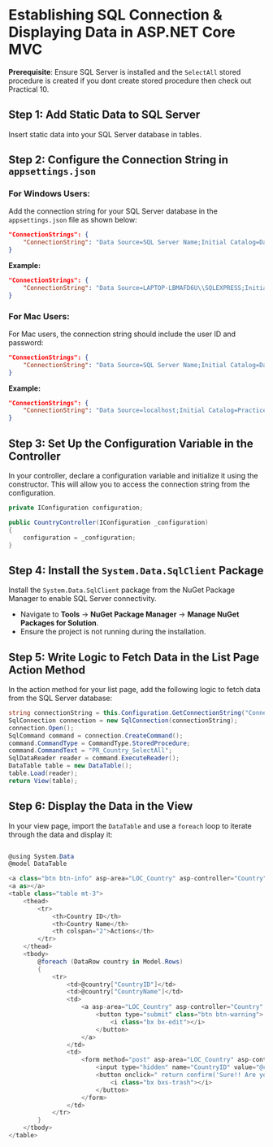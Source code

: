 # Establishing SQL Connection & Displaying Data in ASP.NET Core MVC

**Prerequisite**: Ensure SQL Server is installed and the `SelectAll` stored procedure is created if you dont create stored procedure then check out Practical 10.



## Step 1: Add Static Data to SQL Server

Insert static data into your SQL Server database in tables.

## Step 2: Configure the Connection String in `appsettings.json`

### For Windows Users:

Add the connection string for your SQL Server database in the `appsettings.json` file as shown below:

```json
"ConnectionStrings": {
    "ConnectionString": "Data Source=SQL Server Name;Initial Catalog=DatabaseName;Integrated Security=true;"
}
```

**Example:**

```json
"ConnectionStrings": {
    "ConnectionString": "Data Source=LAPTOP-LBMAFD6U\\SQLEXPRESS;Initial Catalog=StudentMaster;Integrated Security=true;"
}
```

### For Mac Users:

For Mac users, the connection string should include the user ID and password:

```json
"ConnectionStrings": {
    "ConnectionString": "Data Source=SQL Server Name;Initial Catalog=DatabaseName;User id=userID; password=Password;"
}
```

**Example:**

```json
"ConnectionStrings": {
    "ConnectionString": "Data Source=localhost;Initial Catalog=Practice;User id=SA; password=MyStrongPass123;"
}
```

## Step 3: Set Up the Configuration Variable in the Controller

In your controller, declare a configuration variable and initialize it using the constructor. This will allow you to access the connection string from the configuration.

```csharp
private IConfiguration configuration;

public CountryController(IConfiguration _configuration)
{
    configuration = _configuration;
}
```

## Step 4: Install the `System.Data.SqlClient` Package

Install the `System.Data.SqlClient` package from the NuGet Package Manager to enable SQL Server connectivity.

- Navigate to **Tools** -> **NuGet Package Manager** -> **Manage NuGet Packages for Solution**.
- Ensure the project is not running during the installation.

## Step 5: Write Logic to Fetch Data in the List Page Action Method

In the action method for your list page, add the following logic to fetch data from the SQL Server database:

```csharp
string connectionString = this.Configuration.GetConnectionString("ConnectionString");
SqlConnection connection = new SqlConnection(connectionString);
connection.Open();
SqlCommand command = connection.CreateCommand();
command.CommandType = CommandType.StoredProcedure;
command.CommandText = "PR_Country_SelectAll";
SqlDataReader reader = command.ExecuteReader();
DataTable table = new DataTable();
table.Load(reader);
return View(table);
```

## Step 6: Display the Data in the View

In your view page, import the `DataTable` and use a `foreach` loop to iterate through the data and display it:

```csharp

@using System.Data
@model DataTable

<a class="btn btn-info" asp-area="LOC_Country" asp-controller="Country" asp-action="AddEditCountry">Add Country</a>
<a as></a>
<table class="table mt-3">
    <thead>
        <tr>
            <th>Country ID</th> 
            <th>Country Name</th>
            <th colspan="2">Actions</th>
        </tr>
    </thead>
    <tbody>
        @foreach (DataRow country in Model.Rows)
        {
            <tr>
                <td>@country["CountryID"]</td> 
                <td>@country["CountryName"]</td>
                <td>
                    <a asp-area="LOC_Country" asp-controller="Country" asp-action="AddEditCountry" asp-route-id="@country["CountryID"]">
                        <button type="submit" class="btn btn-warning">
                            <i class="bx bx-edit"></i>
                        </button>
                    </a>
                </td>
                <td>
                    <form method="post" asp-area="LOC_Country" asp-controller="Country" asp-action="CountryDelete">
                        <input type="hidden" name="CountryID" value="@country["CountryID"]" />
                        <button onclick=" return confirm('Sure!! Are you want to delete @country["CountryName"]')" type="submit" class="btn btn-danger">
                            <i class="bx bxs-trash"></i>
                        </button>
                    </form>
                </td>
            </tr>
        }
    </tbody>
</table>
```
